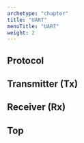 ```yaml
---
archetype: "chapter"
title: "UART"
menuTitle: "UART"
weight: 2
---
```


## Protocol
## Transmitter (Tx)

## Receiver (Rx)

## Top